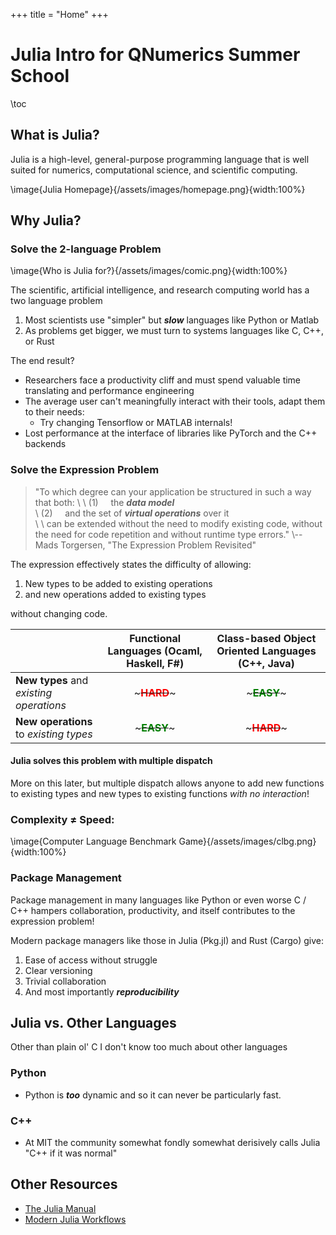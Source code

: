 +++
title = "Home"
+++

# Julia Intro for QNumerics Summer School

\toc

## What is Julia?
Julia is a high-level, general-purpose programming language that is well suited for numerics, computational science, and scientific computing.

\image{Julia Homepage}{/assets/images/homepage.png}{width:100%}

## Why Julia?

### Solve the 2-language Problem

\image{Who is Julia for?}{/assets/images/comic.png}{width:100%}

The scientific, artificial intelligence, and research computing world has a two language problem
1. Most scientists use "simpler" but ***slow*** languages like Python or Matlab
2. As problems get bigger, we must turn to systems languages like C, C++, or Rust

The end result?
- Researchers face a productivity cliff and must spend valuable time translating and performance engineering
- The average user can't meaningfully interact with their tools, adapt them to their needs:
  - Try changing Tensorflow or MATLAB internals!
- Lost performance at the interface of libraries like PyTorch and the C++ backends

### Solve the Expression Problem

> "To which degree can your application be structured in such a way that both:
> \\
> \\
> (1) &nbsp;&nbsp;&nbsp;&nbsp;the ***data model***  
> \\
> (2) &nbsp;&nbsp;&nbsp;&nbsp;and the set of ***virtual operations*** over it  
> \\
> \\
> can be extended without the need to modify existing code, without the need for code repetition and without runtime type errors." \\-- Mads Torgersen, "The Expression Problem Revisited"

The expression effectively states the difficulty of allowing:
1. New types to be added to existing operations
2. and new operations added to existing types

without changing code.

|                                                         |  Functional Languages (Ocaml, Haskell, F#)  | Class-based Object Oriented Languages (C++, Java) |
| ------------------------------------------------------- | :-----------------------------------------: | :-----------------------------------------------: |
| **New types** and *existing operations* |  ~~~<span style="color:red"><b>HARD</b></span>~~~  |    ~~~<span style="color:green"><b>EASY</b></span>~~~   |
| **New operations** to *existing types*           | ~~~<span style="color:green"><b>EASY</b></span>~~~ |     ~~~<span style="color:red"><b>HARD</b></span>~~~     |

#### Julia solves this problem with **multiple dispatch**

More on this later, but multiple dispatch allows anyone to add new functions to existing types and new types to existing functions *with no interaction*!

### Complexity $\ne$ Speed:

\image{Computer Language Benchmark Game}{/assets/images/clbg.png}{width:100%}


### Package Management

Package management in many languages like Python or even worse C / C++ hampers collaboration, productivity, and itself contributes to the expression problem!

Modern package managers like those in Julia (Pkg.jl) and Rust (Cargo) give:
1. Ease of access without struggle
2. Clear versioning
3. Trivial collaboration
4. And most importantly ***reproducibility***

## Julia vs. Other Languages

Other than plain ol' C I don't know too much about other languages

### Python
- Python is ***too*** dynamic and so it can never be particularly fast.
### C++
- At MIT the community somewhat fondly somewhat derisively calls Julia "C++ if it was normal"

## Other Resources
- [The Julia Manual](https://docs.julialang.org/en/v1/)
- [Modern Julia Workflows](https://modernjuliaworkflows.org/)
